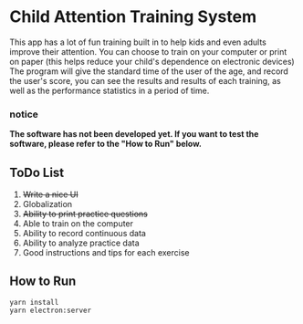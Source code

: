 # Child Attention Training System

This app has a lot of fun training built in to help kids and even adults improve their attention. 
You can choose to train on your computer or print on paper 
(this helps reduce your child's dependence on electronic devices) 
The program will give the standard time of the user of the age, and record the user's score,
you can see the results and results of each training, 
as well as the performance statistics in a period of time.

### notice

**The software has not been developed yet. 
If you want to test the software, please refer to the "How to Run" below.**

## ToDo List

1. <del>Write a nice UI</del>
2. Globalization
3. <del>Ability to print practice questions<del>
4. Able to train on the computer
5. Ability to record continuous data
6. Ability to analyze practice data
7. Good instructions and tips for each exercise


## How to Run

```
yarn install
yarn electron:server
```
